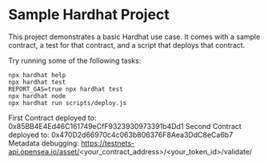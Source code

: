 # Sample Hardhat Project

This project demonstrates a basic Hardhat use case. It comes with a sample contract, a test for that contract, and a script that deploys that contract.

Try running some of the following tasks:

```shell
npx hardhat help
npx hardhat test
REPORT_GAS=true npx hardhat test
npx hardhat node
npx hardhat run scripts/deploy.js
```

First Contract deployed to: 0x85BB4E4Ed46C161749eCfF9323930973391b4Dd1
Second Contract deployed to: 0x470D2d66970c4c063b806376F8Aea3DdC8eCa6b7
Metadata debugging: https://testnets-api.opensea.io/asset/<your_contract_address>/<your_token_id>/validate/ 
